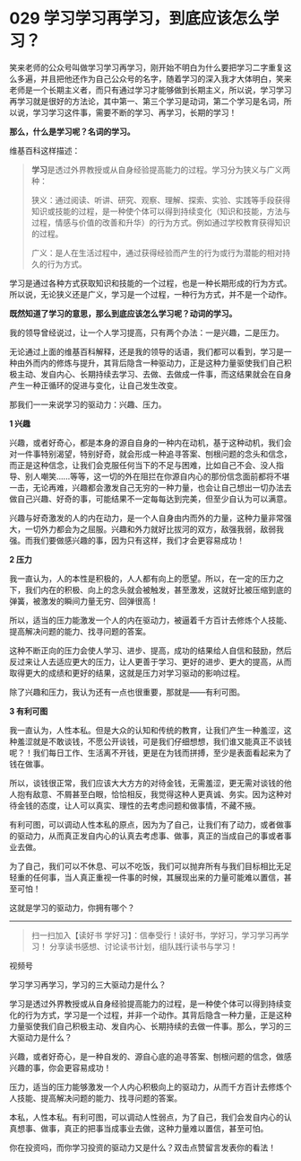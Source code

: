 # 029 学习学习再学习，到底应该怎么学习？

笑来老师的公众号叫做学习学习再学习，刚开始不明白为什么要把学习二字重复这么多遍，并且把他还作为自己公众号的名字，随着学习的深入我才大体明白，笑来老师是一个长期主义者，而只有通过学习才能够做到长期主义，所以说，学习学习再学习就是很好的方法论，其中第一、第三个学习是动词，第二个学习是名词，所以说，学习学习这件事，需要不断的学习、再学习，长期的学习！

**那么，什么是学习呢？名词的学习。**

维基百科这样描述：

> **学习**是透过外界教授或从自身经验提高能力的过程。学习分为狭义与广义两种：
>
> 狭义：通过阅读、听讲、研究、观察、理解、探索、实验、实践等手段获得知识或技能的过程，是一种使个体可以得到持续变化（知识和技能，方法与过程，情感与价值的改善和升华）的行为方式。例如通过学校教育获得知识的过程。
>
> 广义：是人在生活过程中，通过获得经验而产生的行为或行为潜能的相对持久的行为方式。

学习是通过各种方式获取知识和技能的一个过程，也是一种长期形成的行为方式。所以说，无论狭义还是广义，学习是一个过程，一种行为方式，并不是一个动作。

**既然知道了学习的意思，那么到底应该怎么学习呢？动词的学习。**

我的领导曾经说过，让一个人学习提高，只有两个办法：一是兴趣，二是压力。

无论通过上面的维基百科解释，还是我的领导的话语，我们都可以看到，学习是一种由外而内的修炼与提升，其背后隐含一种驱动力，正是这种力量驱使我们自己积极主动、发自内心、长期持续去学习、去做、去做成一件事，而这结果就会在自身产生一种正循环的促进与变化，让自己发生改变。

那我们一一来说学习的驱动力：兴趣、压力。



**1 兴趣**

兴趣，或者好奇心，都是本身的源自自身的一种内在动机，基于这种动机，我们会对一件事特别渴望，特别好奇，就会形成一种追寻答案、刨根问题的念头和信念，而正是这种信念，让我们会克服任何当下的不足与困难，比如自己不会、没人指导、别人嘲笑......等等，这一切的外在阻拦在你源自内心的那份信念面前都将不堪一击，无论再难，兴趣都会激发自己无穷的一种力量，也会让自己想出一切办法去做自己兴趣、好奇的事，可能结果不一定每每达到完美，但至少自认为可以满意。

兴趣与好奇激发的人的内在动力，是一个人自身由内而外的力量，这种力量非常强大，一切外力都会为之屈服。兴趣和外力就好比拔河的双方，敌强我弱，敌弱我强。而我们要做感兴趣的事，因为只有这样，我们才会更容易成功！



**2 压力**

我一直认为，人的本性是积极的，人人都有向上的愿望。所以，在一定的压力之下，我们内在的积极、向上的念头就会被触发，甚至激发，这就好比被压缩到底的弹簧，被激发的瞬间力量无穷、回弹很高！

所以，适当的压力能激发一个人的内在驱动力，被逼着千方百计去修炼个人技能、提高解决问题的能力、找寻问题的答案。

这种不断正向的压力会使人学习、进步、提高，成功的结果给人自信和鼓励，然后反过来让人去适应更大的压力，让人更善于学习、更好的进步、更大的提高，从而取得更大的成绩和更好的结果，这就是压力对学习驱动的影响过程。

除了兴趣和压力，我认为还有一点也很重要，那就是——有利可图。



**3 有利可图**

我一直认为，人性本私。但是大众的认知和传统的教育，让我们产生一种羞涩，这种羞涩就是不敢谈钱，不愿公开谈钱，可是我们仔细想想，我们谁又能真正不谈钱呢？！我们每日工作、生活离不开钱，更是在为钱而拼搏，至少是表面看起来为了钱在做事。

所以，谈钱很正常，我们应该大大方方的对待金钱，无需羞涩，更无需对谈钱的他人抱有敌意、不屑甚至白眼，恰恰相反，我觉得这种人更真诚、务实。因为这种对待金钱的态度，让人可以真实、理性的去考虑问题和做事情，不藏不掖。

有利可图，可以调动人性本私的原点，因为为了自己，让我们有了动力，或者做事的驱动力，从而真正发自内心的认真去考虑事、做事，真正的当成自己的事或者事业去做。

为了自己，我们可以不休息、可以不吃饭，我们可以抛弃所有与我们目标相比无足轻重的任何事，当人真正重视一件事的时候，其展现出来的力量可能难以置信，甚至可怕！

这就是学习的驱动力，你拥有哪个？



------

> 扫一扫加入【读好书 学好习】：信奉受行！读好书，学好习，学习学习再学习！ 分享读书感想、讨论读书计划，组队践行读书与学习！



视频号

学习学习再学习，学习的三大驱动力是什么？

学习是透过外界教授或从自身经验提高能力的过程，是一种使个体可以得到持续变化的行为方式，学习是一个过程，并非一个动作。其背后隐含一种力量，正是这种力量驱使我们自己积极主动、发自内心、长期持续的去做一件事。那么，学习的三大驱动力是什么？

兴趣，或者好奇心，是一种自发的、源自心底的追寻答案、刨根问题的信念，做感兴趣的事，你会更容易成功！

压力，适当的压力能够激发一个人内心积极向上的驱动力，从而千方百计去修炼个人技能、提高解决问题的能力、找寻问题的答案。

本私，人性本私。有利可图，可以调动人性弱点，为了自己，我们会发自内心的认真想事、做事，真正的把事当成事业去做，这种力量难以置信，甚至可怕。

你在投资吗，而你学习投资的驱动力又是什么？双击点赞留言发表你的看法！

